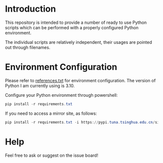 # Introduction

This repository is intended to provide a number of ready to use Python scripts which can be performed with a properly
configured Python environment.

The individual scripts are relatively independent, their usages are pointed out through filenames.

# Environment Configuration

Please refer to [references.txt]() for environment configuration. The version of Python I am currently using is 3.10.

Configure your Python environment through powershell:

```powershell
pip install -r requirements.txt
```

If you need to access a mirror site, as follows:

```powershell
pip install -r requirements.txt -i https://pypi.tuna.tsinghua.edu.cn/simple
```

# Help

Feel free to ask or suggest on the issue board! 